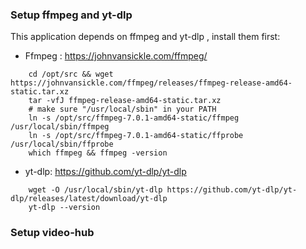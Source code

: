 ### Setup ffmpeg and yt-dlp

This application depends on ffmpeg and yt-dlp , install them first:

- Ffmpeg :  https://johnvansickle.com/ffmpeg/
```
    cd /opt/src && wget https://johnvansickle.com/ffmpeg/releases/ffmpeg-release-amd64-static.tar.xz
    tar -vfJ ffmpeg-release-amd64-static.tar.xz 
    # make sure "/usr/local/sbin" in your PATH
    ln -s /opt/src/ffmpeg-7.0.1-amd64-static/ffmpeg /usr/local/sbin/ffmpeg 
    ln -s /opt/src/ffmpeg-7.0.1-amd64-static/ffprobe /usr/local/sbin/ffprobe 
    which ffmpeg && ffmpeg -version
```

- yt-dlp: https://github.com/yt-dlp/yt-dlp
```
    wget -O /usr/local/sbin/yt-dlp https://github.com/yt-dlp/yt-dlp/releases/latest/download/yt-dlp
    yt-dlp --version
```
### Setup video-hub

